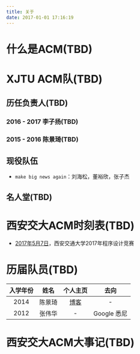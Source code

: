 ```yaml
---
title: 关于
date: 2017-01-01 17:16:19
---
```


# 什么是ACM(TBD)

# XJTU ACM队(TBD)

## 历任负责人(TBD)

### 2016 - 2017 李子扬(TBD)

### 2015 - 2016 陈景琦(TBD)

## 现役队伍

- `make big news again`：刘海松，董裕欣，张子杰

## 名人堂(TBD)

# 西安交大ACM时刻表(TBD)

- [2017年5月7日](https://www.timeanddate.com/worldclock/fixedtime.html?msg=%E8%A5%BF%E5%AE%89%E4%BA%A4%E9%80%9A%E5%A4%A7%E5%AD%A62017%E5%B9%B4%E7%A8%8B%E5%BA%8F%E8%AE%BE%E8%AE%A1%E7%AB%9E%E8%B5%9B&iso=20170507T0430&p1=%3A&ah=4)，西安交通大学2017年程序设计竞赛

# 历届队员(TBD)

| 入学年份       | 姓名           |个人主页 | 去向 |
|:-------------:|:-------------:|:-----:|:----:|
| 2014          | 陈景琦         | [博客](http://192217.space) | - |
| 2012      | 张伟华      |   - |  Google 悉尼|

# 西安交大ACM大事记(TBD)